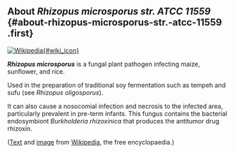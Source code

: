 About *Rhizopus microsporus str. ATCC 11559* {#about-rhizopus-microsporus-str.-atcc-11559 .first}
--------------------------------------------

[![Wikipedia](/img/wikipedia_logo_v2_en.png){#wiki_icon}](http://en.wikipedia.org/wiki/Rhizopus_microsporus)

***Rhizopus microsporus*** is a fungal plant pathogen infecting maize,
sunflower, and rice.

Used in the preparation of traditional soy fermentation such as tempeh
and sufu (see *Rhizopus oligosporus*).

It can also cause a nosocomial infection and necrosis to the infected
area, particularly prevalent in pre-term infants. This fungus contains
the bacterial endosymbiont *Burkholderia rhizoxinica* that produces the
antitumor drug rhizoxin.

([Text](http://en.wikipedia.org/wiki/Rhizopus_microsporus) and
[image](https://commons.wikimedia.org/wiki/File:Rhizopus_microsporus.png)
from [Wikipedia](http://en.wikipedia.org/), the free encyclopaedia.)
